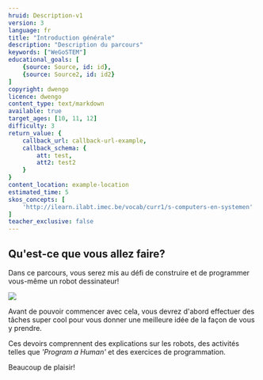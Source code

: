 ```yaml
---
hruid: Description-v1
version: 3
language: fr
title: "Introduction générale"
description: "Description du parcours"
keywords: ["WeGoSTEM"]
educational_goals: [
    {source: Source, id: id}, 
    {source: Source2, id: id2}
]
copyright: dwengo
licence: dwengo
content_type: text/markdown
available: true
target_ages: [10, 11, 12]
difficulty: 3
return_value: {
    callback_url: callback-url-example,
    callback_schema: {
        att: test,
        att2: test2
    }
}
content_location: example-location
estimated_time: 5
skos_concepts: [
    'http://ilearn.ilabt.imec.be/vocab/curr1/s-computers-en-systemen'
]
teacher_exclusive: false
---
```

## Qu'est-ce que vous allez faire?

Dans ce parcours, vous serez mis au défi de construire et de programmer vous-même un robot dessinateur!

![](@youtube/https://www.youtube.com/embed/5zK8zEZL7rk)

Avant de pouvoir commencer avec cela, vous devrez d'abord effectuer des tâches super cool pour vous donner une meilleure idée de la façon de vous y prendre.

Ces devoirs comprennent des explications sur les robots, des activités telles que *'Program a Human'* et des exercices de programmation.

Beaucoup de plaisir!